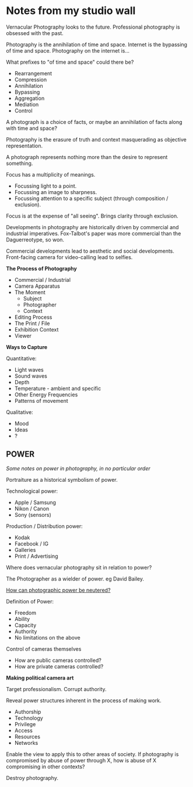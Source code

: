 # Notes from my studio wall

Vernacular Photography looks to the future. Professional photography is obsessed with the past. 

Photography is the annihilation of time and space. Internet is the bypassing of time and space. Photography on the internet is...

What prefixes to "of time and space" could there be? 

- Rearrangement
- Compression
- Annihilation
- Bypassing
- Aggregation
- Mediation
- Control
 
A photograph is a choice of facts, or maybe an annihilation of facts along with time and space? 

Photography is the erasure of truth and context masquerading as objective representation. 

A photograph represents nothing more than the desire to represent something. 

Focus has a multiplicity of meanings.

- Focussing light to a point.
- Focussing an image to sharpness.
- Focussing attention to a specific subject (through composition / exclusion).

Focus is at the expense of "all seeing". Brings clarity through exclusion. 

Developments in photography are historically driven by commercial and industrial imperatives. Fox-Talbot's paper was more commercial than the Daguerreotype, so won. 

Commercial developments lead to aesthetic and social developments. Front-facing camera for video-calling lead to selfies. 

**The Process of Photography**

- Commercial / Industrial 
- Camera Apparatus
- The Moment
	- Subject
	- Photographer
	- Context
- Editing Process
- The Print / File
- Exhibition Context
- Viewer

**Ways to Capture**

Quantitative:

- Light waves
- Sound waves
- Depth
- Temperature - ambient and specific
- Other Energy Frequencies
- Patterns of movement

Qualitative:
- Mood
- Ideas
- ?
 
## POWER

*Some notes on power in photography, in no particular order*

Portraiture as a historical symbolism of power. 

Technological power:

- Apple / Samsung
- Nikon / Canon
- Sony (sensors)
 
Production / Distribution power:

- Kodak
- Facebook / IG
- Galleries
- Print / Advertising
 
Where does vernacular photography sit in relation to power? 

The Photographer as a wielder of power. eg David Bailey.

<u>How can photographic power be neutered?</u>

Definition of Power:

- Freedom
- Ability
- Capacity
- Authority
- No limitations on the above
 
Control of cameras themselves

- How are public cameras controlled? 
- How are private cameras controlled? 
 
**Making political camera art**

Target professionalism. Corrupt authority. 

Reveal power structures inherent in the process of making work.

- Authorship
- Technology
- Privilege
- Access
- Resources
- Networks
 
Enable the view to apply this to other areas of society. If photography is compromised by abuse of power through X, how is abuse of X compromising in other contexts?

Destroy photography. 
